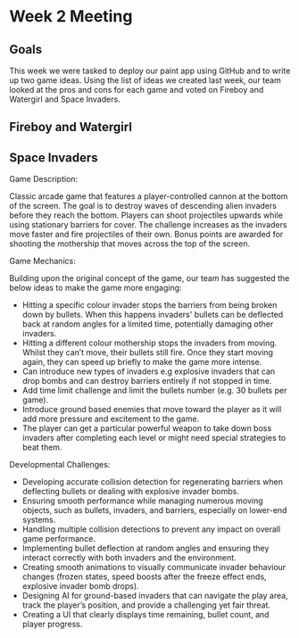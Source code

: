 # Week 2 Meeting

## Goals
This week we were tasked to deploy our paint app using GitHub and to write up two game ideas. Using the list of ideas we created last week, our team looked at the pros and cons for each game and voted on Fireboy and Watergirl and Space Invaders.

## Fireboy and Watergirl


## Space Invaders
Game Description:

Classic arcade game that features a player-controlled cannon at the bottom of the screen. The goal is to destroy waves of descending alien invaders before they reach the bottom. Players can shoot projectiles upwards while using stationary barriers for cover. The challenge increases as the invaders move faster and fire projectiles of their own. Bonus points are awarded for shooting the mothership that moves across the top of the screen.

Game Mechanics:

Building upon the original concept of the game, our team has suggested the below ideas to make the game more engaging:
- Hitting a specific colour invader stops the barriers from being broken down by bullets. When this happens invaders' bullets can be deflected back at random angles for a limited time, potentially damaging other invaders.
- ⁠Hitting a different colour mothership stops the invaders from moving. Whilst they can’t move, their bullets still fire. Once they start moving again, they can speed up briefly to make the game more intense.
- ⁠Can introduce new types of invaders e.g explosive invaders that can drop bombs and can destroy barriers entirely if not stopped in time.
- Add time limit challenge and limit the bullets number (e.g. 30 bullets per game).
- Introduce ground based enemies that move toward the player as it will add more pressure and excitement to the game.
- The player can get a particular powerful weapon to take down boss invaders after completing each level or might need special strategies to beat them.

Developmental Challenges:

- Developing accurate collision detection for regenerating barriers when deflecting bullets or dealing with explosive invader bombs.
- Ensuring smooth performance while managing numerous moving objects, such as bullets, invaders, and barriers, especially on lower-end systems.
- Handling multiple collision detections to prevent any impact on overall game performance.
- Implementing bullet deflection at random angles and ensuring they interact correctly with both invaders and the environment.
- Creating smooth animations to visually communicate invader behaviour changes (frozen states, speed boosts after the freeze effect ends, explosive invader bomb drops).
- Designing AI for ground-based invaders that can navigate the play area, track the player’s position, and provide a challenging yet fair threat.
- Creating a UI that clearly displays time remaining, bullet count, and player progress.

